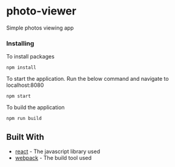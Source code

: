 # photo-viewer
Simple photos viewing app

### Installing

To install packages

```
npm install
```

To start the application. Run the below command and navigate to localhost:8080

```
npm start
```

To build the application

```
npm run build
```

## Built With

* [react](https://reactjs.org/docs/) - The javascript library used 
* [webpack](https://webpack.js.org/concepts/) - The build tool used